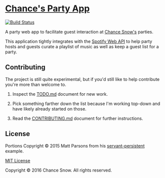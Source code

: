 # [Chance's Party App](http://chancesnow.me/party)

[![Build Status](https://travis-ci.org/chances/chances-party.svg)](https://travis-ci.org/chances/chances-party)

A party web app to facilitate guest interaction at [Chance Snow's](http://chancesnow.me) parties.

This application tightly integrates with the [Spotify Web API]() to help party hosts and guests curate a playlist of music as well as keep a guest list for a party.

## Contributing


The project is still quite experimental, but if you'd still like to help contribute you're more than welcome to.

1. Inspect the [TODO.md](TODO.md) document for new work.

2. Pick something farther down the list because I'm working top-down and have likely already started on those.

3. Read the [CONTRIBUTING.md](CONTRIBUTING.md) document for further instructions.

## License

Portions Copyright &copy; 2015 Matt Parsons from his
[servant-persistent](https://github.com/parsonsmatt/servant-persistent) example.

[MIT License](http://opensource.org/licenses/MIT)

Copyright &copy; 2016 Chance Snow. All rights reserved.
